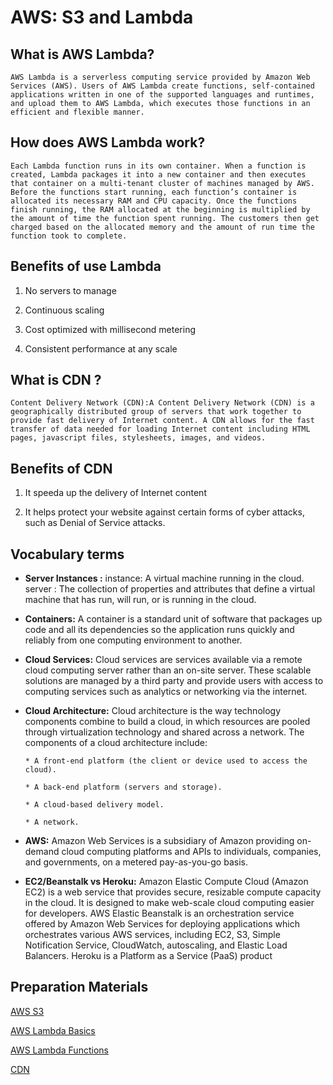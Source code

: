 # AWS: S3 and Lambda
>
## What is AWS Lambda?

    AWS Lambda is a serverless computing service provided by Amazon Web Services (AWS). Users of AWS Lambda create functions, self-contained applications written in one of the supported languages and runtimes, and upload them to AWS Lambda, which executes those functions in an efficient and flexible manner.

## How does AWS Lambda work?

    Each Lambda function runs in its own container. When a function is created, Lambda packages it into a new container and then executes that container on a multi-tenant cluster of machines managed by AWS. Before the functions start running, each function’s container is allocated its necessary RAM and CPU capacity. Once the functions finish running, the RAM allocated at the beginning is multiplied by the amount of time the function spent running. The customers then get charged based on the allocated memory and the amount of run time the function took to complete.

## Benefits of use Lambda

1. No servers to manage

2. Continuous scaling

3. Cost optimized with millisecond metering

4. Consistent performance at any scale

## What is CDN ?

    Content Delivery Network (CDN):A Content Delivery Network (CDN) is a geographically distributed group of servers that work together to provide fast delivery of Internet content. A CDN allows for the fast transfer of data needed for loading Internet content including HTML pages, javascript files, stylesheets, images, and videos.

## Benefits of CDN

1. It speeda up the delivery of Internet content

2. It helps protect your website against certain forms of cyber attacks, such as Denial of Service attacks.

## Vocabulary terms

* **Server Instances :** instance: A virtual machine running in the cloud. server : The collection of properties and attributes that define a virtual machine that has run, will run, or is running in the cloud.

* **Containers:** A container is a standard unit of software that packages up code and all its dependencies so the application runs quickly and reliably from one computing environment to another.

* **Cloud Services:** Cloud services are services available via a remote cloud computing server rather than an on-site server. These scalable solutions are managed by a third party and provide users with access to computing services such as analytics or networking via the internet.

* **Cloud Architecture:** Cloud architecture is the way technology components combine to build a cloud, in which resources are pooled through virtualization technology and shared across a network. The components of a cloud architecture include:

      * A front-end platform (the client or device used to access the cloud).

      * A back-end platform (servers and storage).

      * A cloud-based delivery model.

      * A network.

* **AWS:** Amazon Web Services is a subsidiary of Amazon providing on-demand cloud computing platforms and APIs to individuals, companies, and governments, on a metered pay-as-you-go basis.

* **EC2/Beanstalk vs Heroku:**
Amazon Elastic Compute Cloud (Amazon EC2) is a web service that provides secure, resizable compute capacity in the cloud. It is designed to make web-scale cloud computing easier for developers. AWS Elastic Beanstalk is an orchestration service offered by Amazon Web Services for deploying applications which orchestrates various AWS services, including EC2, S3, Simple Notification Service, CloudWatch, autoscaling, and Elastic Load Balancers.
Heroku is a Platform as a Service (PaaS) product

## Preparation Materials

[AWS S3](https://aws.amazon.com/s3/)

[AWS Lambda Basics](https://www.serverless.com/aws-lambda)

[AWS Lambda Functions](https://aws.amazon.com/lambda/)

[CDN](https://cyberhoot.com/cybrary/content-delivery-network-cdn/)
